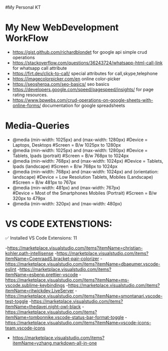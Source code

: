 

#My Personal KT


# My New WebDevelopment WorkFlow

 - https://gist.github.com/richardblondet for google api simple crud operations
 - https://stackoverflow.com/questions/36243724/whatsapp-html-call-link for whatsapp call attribute
 - https://firt.dev/click-to-call/ special attributes for call,skype,telephone
 - https://imagecolorpicker.com/en online color-picker
 - https://seosherpa.com/seo-basics/ seo basics
 - https://developers.google.com/speed/pagespeed/insights/ for page rating resources.
 - https://www.bpwebs.com/crud-operations-on-google-sheets-with-online-forms/ documentation for google spreadsheets
   

# Media-Queries
 - @media (min-width: 1025px) and (max-width: 1280px) 
  #Device = Laptops, Desktops
  #Screen = B/w 1025px to 1280px
 - @media (min-width: 1025px) and (max-width: 1280px) 
  #Device = Tablets, Ipads (portrait)
  #Screen = B/w 768px to 1024px
 - @media (min-width: 768px) and (max-width: 1024px) 
  #Device = Tablets, Ipads (landscape)
  #Screen = B/w 768px to 1024px
- @media (min-width: 768px) and (max-width: 1024px) and (orientation: landscape) 
  #Device = Low Resolution Tablets, Mobiles (Landscape)
  #Screen = B/w 481px to 767px
- @media (min-width: 481px) and (max-width: 767px)  
  #Device = Most of the Smartphones Mobiles (Portrait)
  #Screen = B/w 320px to 479px
 - @media (min-width: 320px) and (max-width: 480px) 
  
# VS CODE EXTENSTIONS:
  ✅ Installed VS Code Extensions: 11

  -https://marketplace.visualstudio.com/items?itemName=christian-kohler.path-intellisense
  -https://marketplace.visualstudio.com/items?itemName=CoenraadS.bracket-pair-colorizer
  -https://marketplace.visualstudio.com/items?itemName=dbaeumer.vscode-eslint
  -https://marketplace.visualstudio.com/items?itemName=esbenp.prettier-vscode
  -https://marketplace.visualstudio.com/items?itemName=ms-vscode.sublime-keybindings
  -https://marketplace.visualstudio.com/items?itemName=ritwickdey.LiveServer
  -https://marketplace.visualstudio.com/items?itemName=smontanari.vscode-test-toggle
  -https://marketplace.visualstudio.com/items?itemName=thedavej.night-owl-black
  -https://marketplace.visualstudio.com/items?itemName=tombonnike.vscode-status-bar-format-toggle
  -https://marketplace.visualstudio.com/items?itemName=vscode-icons-team.vscode-icons 
  - https://marketplace.visualstudio.com/items?itemName=yzhang.markdown-all-in-one
